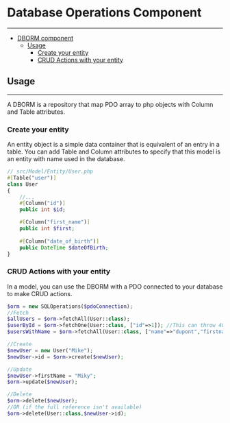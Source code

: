 # Database Operations Component

___
<!-- TOC -->
* [DBORM component](#dborm-component)
  * [Usage](#usage)
    * [Create your entity](#create-your-entity)
    * [CRUD Actions with your entity](#crud-actions-with-your-entity)
<!-- TOC -->


## Usage
___
A DBORM is a repository that map PDO array to php objects with Column and Table attributes.

### Create your entity

An entity object is a simple data container that is equivalent of an entry in a table.
You can add Table and Column attributes to specify that this model is an entity with name used in the database.

```php
// src/Model/Entity/User.php
#[Table("user")]
class User
{
    //...
    #[Column("id")]
    public int $id;

    #[Column("first_name")]
    public int $first;
    
    #[Column("date_of_birth")]
    public DateTime $dateOfBirth;
}
```

### CRUD Actions with your entity
In a model, you can use the DBORM with a PDO connected to your database to make CRUD actions.
```php
$orm = new SQLOperations($pdoConnection);
//Fetch
$allUsers = $orm->fetchAll(User::class);
$userById = $orm->fetchOne(User::class, ["id"=>1]); //This can throw 404 if the user is not found
$usersWithName = $orm->fetchAll(User::class, ["name"=>"dupont","firstname"=>"jean"]);

//Create
$newUser = new User("Mike");
$newUser->id = $orm->create($newUser);

//Update
$newUser->firstName = "Miky";
$orm->update($newUser);

//Delete
$orm->delete($newUser);
//OR (if the full reference isn't available)
$orm->delete(User::class,$newUser->id);
```